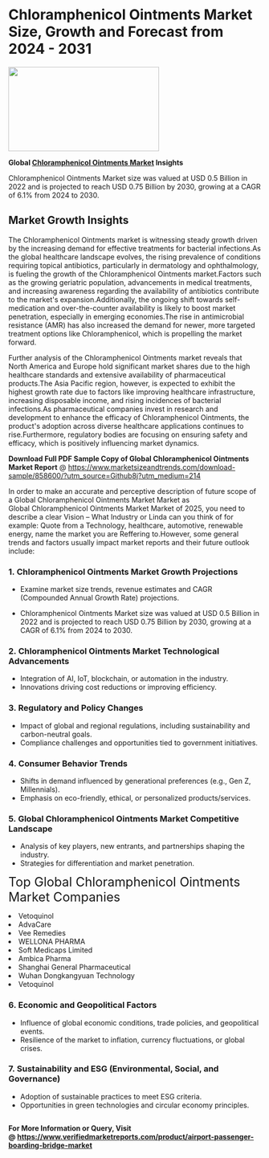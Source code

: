 <H1>Chloramphenicol Ointments Market Size, Growth and Forecast from 2024 - 2031</H1><img class="aligncenter size-medium wp-image-584254" src="https://thirdeyenews.in/wp-content/uploads/2024/09/Global-Market-Research-300x168.jpeg" alt="" width="300" height="168" /><p><strong>Global&nbsp;<a href="https://www.marketsizeandtrends.com/download-sample/858600/?utm_source=Github8j?utm_medium=214">Chloramphenicol Ointments Market</a> Insights</strong></p><p>Chloramphenicol Ointments Market size was valued at USD 0.5 Billion in 2022 and is projected to reach USD 0.75 Billion by 2030, growing at a CAGR of 6.1% from 2024 to 2030.</p><p><h2>Market Growth Insights</h2> <p>The Chloramphenicol Ointments market is witnessing steady growth driven by the increasing demand for effective treatments for bacterial infections.As the global healthcare landscape evolves, the rising prevalence of conditions requiring topical antibiotics, particularly in dermatology and ophthalmology, is fueling the growth of the Chloramphenicol Ointments market.Factors such as the growing geriatric population, advancements in medical treatments, and increasing awareness regarding the availability of antibiotics contribute to the market's expansion.Additionally, the ongoing shift towards self-medication and over-the-counter availability is likely to boost market penetration, especially in emerging economies.The rise in antimicrobial resistance (AMR) has also increased the demand for newer, more targeted treatment options like Chloramphenicol, which is propelling the market forward.</p> <p>Further analysis of the Chloramphenicol Ointments market reveals that North America and Europe hold significant market shares due to the high healthcare standards and extensive availability of pharmaceutical products.The Asia Pacific region, however, is expected to exhibit the highest growth rate due to factors like improving healthcare infrastructure, increasing disposable income, and rising incidences of bacterial infections.As pharmaceutical companies invest in research and development to enhance the efficacy of Chloramphenicol Ointments, the product's adoption across diverse healthcare applications continues to rise.Furthermore, regulatory bodies are focusing on ensuring safety and efficacy, which is positively influencing market dynamics.</p> <p><span class=""><strong>Download Full PDF Sample Copy of Global Chloramphenicol Ointments Market Report</strong> @ <a href="https://www.marketsizeandtrends.com/download-sample/858600/?utm_source=Github8j?utm_medium=214" target="_blank">https://www.marketsizeandtrends.com/download-sample/858600/?utm_source=Github8j?utm_medium=214</a></span></p><p>In order to make an accurate and perceptive description of future scope of a Global&nbsp;Chloramphenicol Ointments Market Market as Global&nbsp;Chloramphenicol Ointments Market Market of 2025, you need to describe a clear Vision &ndash; What Industry or Linda can you think of for example: Quote from a Technology, healthcare, automotive, renewable energy, name the market you are Reffering to.However, some general trends and factors usually impact market reports and their future outlook include:</p><h3>1.&nbsp;<strong>Chloramphenicol Ointments Market Growth Projections</strong></h3><ul><li>Examine market size trends, revenue estimates and CAGR (Compounded Annual Growth Rate) projections.</li><li><p>Chloramphenicol Ointments Market size was valued at USD 0.5 Billion in 2022 and is projected to reach USD 0.75 Billion by 2030, growing at a CAGR of 6.1% from 2024 to 2030.</p></li></ul><h3>2.&nbsp;<strong>Chloramphenicol Ointments Market Technological Advancements</strong></h3><ul><li>Integration of AI, IoT, blockchain, or automation in the industry.</li><li>Innovations driving cost reductions or improving efficiency.</li></ul><h3>3.&nbsp;<strong>Regulatory and Policy Changes</strong></h3><ul><li>Impact of global and regional regulations, including sustainability and carbon-neutral goals.</li><li>Compliance challenges and opportunities tied to government initiatives.</li></ul><h3>4.&nbsp;<strong>Consumer Behavior Trends</strong></h3><ul><li>Shifts in demand influenced by generational preferences (e.g., Gen Z, Millennials).</li><li>Emphasis on eco-friendly, ethical, or personalized products/services.</li></ul><h3>5.&nbsp;<strong>Global Chloramphenicol Ointments Market Competitive Landscape</strong></h3><ul><li>Analysis of key players, new entrants, and partnerships shaping the industry.</li><li>Strategies for differentiation and market penetration.</li></ul><p data-pm-slice="1 1 []"><span style="color: inherit; font-family: inherit; font-size: 25px;">Top Global Chloramphenicol Ointments Market Companies</span></p><div class="" data-test-id=""><p><li>Vetoquinol</li><li> AdvaCare</li><li> Vee Remedies</li><li> WELLONA PHARMA</li><li> Soft Medicaps Limited</li><li> Ambica Pharma</li><li> Shanghai General Pharmaceutical</li><li> Wuhan Dongkangyuan Technology</li><li> Vetoquinol</li></p></div><h3>6.&nbsp;<strong>Economic and Geopolitical Factors</strong></h3><ul><li>Influence of global economic conditions, trade policies, and geopolitical events.</li><li>Resilience of the market to inflation, currency fluctuations, or global crises.</li></ul><h3>7.&nbsp;<strong>Sustainability and ESG (Environmental, Social, and Governance)</strong></h3><ul><li>Adoption of sustainable practices to meet ESG criteria.</li><li>Opportunities in green technologies and circular economy principles.</li></ul><h2><strong style="font-size: 14px;">For More Information or Query, Visit @&nbsp;</strong><a style="background-color: #ffffff; font-size: 14px;" href="https://www.marketsizeandtrends.com/report/chloramphenicol-ointments-market/" target="_blank">https://www.verifiedmarketreports.com/product/airport-passenger-boarding-bridge-market</a></h2>